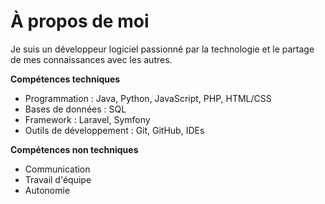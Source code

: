 # À propos de moi

Je suis un développeur logiciel passionné par la technologie et le partage de mes connaissances avec les autres.

**Compétences techniques**

* Programmation : Java, Python, JavaScript, PHP, HTML/CSS
* Bases de données : SQL
* Framework : Laravel, Symfony
* Outils de développement : Git, GitHub, IDEs

**Compétences non techniques**

* Communication
* Travail d'équipe
* Autonomie

<!--**Projets**

* [Lien vers un projet GitHub] : Une application Web de gestion de projets
* [Lien vers un autre projet GitHub] : Un jeu mobile

**Contact**

[Lien vers votre site Web]
[Lien vers votre CV]
[Lien vers votre LinkedIn]-->
